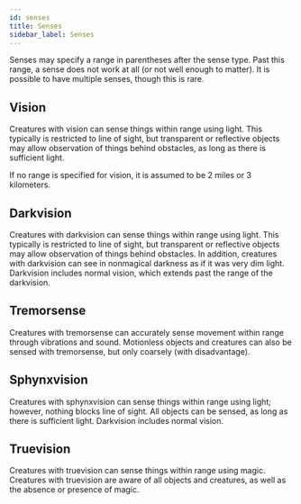 ```yaml
---
id: senses
title: Senses
sidebar_label: Senses
---
```


Senses may specify a range in parentheses after the sense type. Past this range, a sense does not work at all \(or not well enough to matter\). It is possible to have multiple senses, though this is rare.

## Vision <a id="vision"></a>

Creatures with vision can sense things within range using light. This typically is restricted to line of sight, but transparent or reflective objects may allow observation of things behind obstacles, as long as there is sufficient light.

If no range is specified for vision, it is assumed to be 2 miles or 3 kilometers.

## Darkvision <a id="darkvision"></a>

Creatures with darkvision can sense things within range using light. This typically is restricted to line of sight, but transparent or reflective objects may allow observation of things behind obstacles. In addition, creatures with darkvision can see in nonmagical darkness as if it was very dim light. Darkvision includes normal vision, which extends past the range of the darkvision.

## Tremorsense <a id="tremorsense"></a>

Creatures with tremorsense can accurately sense movement within range through vibrations and sound. Motionless objects and creatures can also be sensed with tremorsense, but only coarsely \(with disadvantage\).

## Sphynxvision <a id="sphynxvision"></a>

Creatures with sphynxvision can sense things within range using light; however, nothing blocks line of sight. All objects can be sensed, as long as there is sufficient light. Darkvision includes normal vision.

## Truevision <a id="truevision"></a>

Creatures with truevision can sense things within range using magic. Creatures with truevision are aware of all objects and creatures, as well as the absence or presence of magic.
